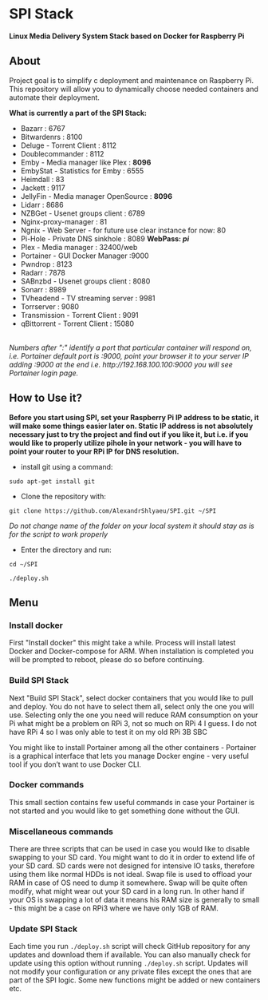 # SPI Stack

<b>Linux Media Delivery System Stack based on Docker for Raspberry Pi</b>

## About

Project goal is to simplify c deployment and maintenance on Raspberry Pi.
This repository will allow you to dynamically choose needed containers and automate their deployment.

<b>What is currently a part of the SPI Stack:</b>

<ul>
  <li> Bazarr : 6767</li>
  <li> Bitwardenrs : 8100</li>
  <li> Deluge - Torrent Client : 8112</li>
  <li> Doublecommander : 8112</li>
  <li> Emby - Media manager like Plex : <b>8096</b></li>
  <li> EmbyStat - Statistics for Emby : 6555</li>
  <li> Heimdall : 83</li>
  <li> Jackett : 9117</li>
  <li> JellyFin - Media manager OpenSource : <b>8096</b></li>
  <li> Lidarr : 8686</li>
  <li> NZBGet - Usenet groups client : 6789</li>
  <li> Nginx-proxy-manager : 81</li>
  <li> Ngnix - Web Server - for future use clear instance for now: 80</li>
  <li> Pi-Hole - Private DNS sinkhole : 8089 <b>WebPass: <i>pi</i></b></li>
  <li> Plex - Media manager : 32400/web</li>
  <li> Portainer - GUI Docker Manager :9000</li>
  <li> Pwndrop : 8123</li>
  <li> Radarr : 7878</li>
  <li> SABnzbd - Usenet groups client : 8080</li>
  <li> Sonarr : 8989</li>
  <li> TVheadend - TV streaming server : 9981 </li>
  <li> Torrserver : 9080</li>
  <li> Transmission - Torrent Client : 9091</li>
  <li> qBittorrent - Torrent Client : 15080</li>
  </ul>
<br>
<i>Numbers after ":" identify a port that particular container will respond on, i.e. Portainer default port is :9000, point your browser it to your server IP adding :9000 at the end i.e. http://192.168.100.100:9000 you will see Portainer login page.</i>

## How to Use it?

<b>Before you start using SPI, set your Raspberry Pi IP address to be static, it will make some things easier later on.
Static IP address is not absolutely necessary just to try the project and find out if you like it, but i.e. if you would like to properly utilize pihole in your network - you will have to point your router to your RPi IP for DNS resolution.</b>

- install git using a command:

<pre><code>sudo apt-get install git</code></pre>

- Clone the repository with:

<pre><code>git clone https://github.com/AlexandrShlyaeu/SPI.git ~/SPI</code></pre>

<i>Do not change name of the folder on your local system it should stay as is for the script to work properly</i>

- Enter the directory and run:

<pre><code>cd ~/SPI</code></pre>
<pre><code>./deploy.sh</code></pre>

## Menu

### Install docker

<p>First "Install docker" this might take a while. Process will install latest Docker and Docker-compose for ARM. When installation is completed you will be prompted to reboot, please do so before continuing.<p>

### Build SPI Stack

<p>Next "Build SPI Stack", select docker containers that you would like to pull and deploy. You do not have to select them all, select only the one you will use. Selecting only the one you need will reduce RAM consumption on your Pi what might be a problem on RPi 3, not so much on RPi 4 I guess. I do not have RPi 4 so I was only able to test it on my old RPi 3B SBC</p>

<p>You might like to install Portainer among all the other containers - Portainer is a graphical interface that lets you manage Docker engine - very useful tool if you don’t want to use Docker CLI.</p>

### Docker commands

<p>This small section contains few useful commands in case your Portainer is not started and you would like to get something done without the GUI.</p>

### Miscellaneous commands

<p>There are three scripts that can be used in case you would like to disable swapping to your SD card. You might want to do it in order to extend life of your SD card. SD cards were not designed for intensive IO tasks, therefore using them like normal HDDs is not ideal. Swap file is used to offload your RAM in case of OS need to dump it somewhere. Swap will be quite often modify, what might wear out your SD card in a long run. In other hand if your OS is swapping a lot of data it means his RAM size is generally to small - this might be a case on RPi3 where we have only 1GB of RAM.</p>

### Update SPI Stack

<p>Each time you run <code>./deploy.sh</code> script will check GitHub repository for any updates and download them if available. You can also manually check for update using this option without running <code>./deploy.sh</code> script. Updates will not modify your configuration or any private files except the ones that are part of the SPI logic. Some new functions might be added or new containers etc.</p>
